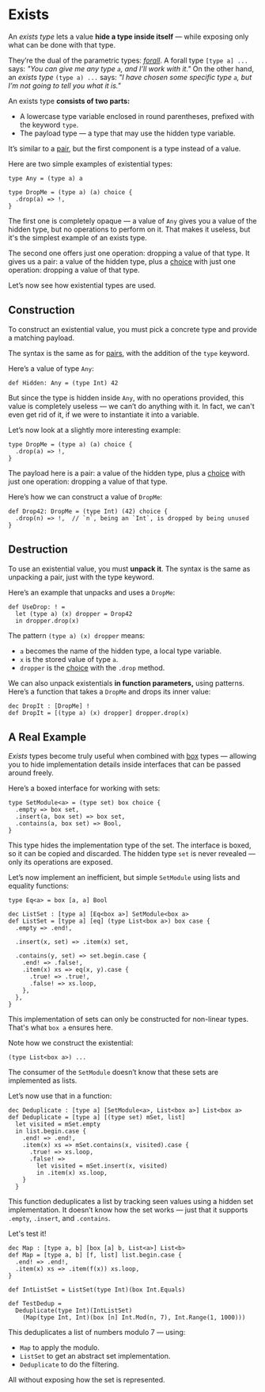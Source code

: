 # Exists

An _exists type_ lets a value **hide a type inside itself** — while exposing only what can be done
with that type.

They’re the dual of the parametric types: [_forall_](./forall.md). A forall type `[type a] ...` says:
_"You can give me any type `a`, and I’ll work with it."_ On the other hand, an _exists type_ `(type a) ...`
says: _"I have chosen some specific type `a`, but I’m not going to tell you what it is."_

An exists type **consists of two parts:**
- A lowercase type variable enclosed in round parentheses, prefixed with the keyword `type`.
- The payload type — a type that may use the hidden type variable.

It’s similar to a [pair](./pair.md), but the first component is a type instead of a value.

Here are two simple examples of existential types:

```par
type Any = (type a) a

type DropMe = (type a) (a) choice {
  .drop(a) => !,
}
```

The first one is completely opaque — a value of `Any` gives you a value of the hidden type, but no
operations to perform on it. That makes it useless, but it's the simplest example of an exists type.

The second one offers just one operation: dropping a value of that type.
It gives us a pair: a value of the hidden type, plus a [choice](./choice.md) with just one operation:
dropping a value of that type.

Let’s now see how existential types are used.

## Construction

To construct an existential value, you must pick a concrete type and provide a matching payload.

The syntax is the same as for [pairs](./pair.md), with the addition of the `type` keyword.

Here’s a value of type `Any`:

```par
def Hidden: Any = (type Int) 42
```

But since the type is hidden inside `Any`, with no operations provided, this value is completely useless —
we can’t do anything with it. In fact, we can't even get rid of it, if we were to instantiate it into a
variable.

Let’s now look at a slightly more interesting example:

```par
type DropMe = (type a) (a) choice {
  .drop(a) => !,
}
```

The payload here is a pair: a value of the hidden type, plus a [choice](./choice.md) with just one operation:
dropping a value of that type.

Here’s how we can construct a value of `DropMe`:

```par
def Drop42: DropMe = (type Int) (42) choice {
  .drop(n) => !,  // `n`, being an `Int`, is dropped by being unused
}
```

## Destruction

To use an existential value, you must **unpack it**. The syntax is the same as unpacking a pair,
just with the type keyword.

Here’s an example that unpacks and uses a `DropMe`:

```par
def UseDrop: ! =
  let (type a) (x) dropper = Drop42
  in dropper.drop(x)
```
The pattern `(type a) (x) dropper` means:
- `a` becomes the name of the hidden type, a local type variable.
- `x` is the stored value of type `a`.
- `dropper` is the [choice](./choice.md) with the `.drop` method.

We can also unpack existentials **in function parameters,** using patterns. Here’s a function that takes
a `DropMe` and drops its inner value:

```par
dec DropIt : [DropMe] !
def DropIt = [(type a) (x) dropper] dropper.drop(x)
```

## A Real Example

_Exists_ types become truly useful when combined with [box](./box.md) types — allowing you to hide
implementation details inside interfaces that can be passed around freely.

Here’s a boxed interface for working with sets:

```par
type SetModule<a> = (type set) box choice {
  .empty => box set,
  .insert(a, box set) => box set,
  .contains(a, box set) => Bool,
}
```

This type hides the implementation type of the set.
The interface is boxed, so it can be copied and discarded.
The hidden type `set` is never revealed — only its operations are exposed.

Let’s now implement an inefficient, but simple `SetModule` using lists and equality functions:

```par
type Eq<a> = box [a, a] Bool

dec ListSet : [type a] [Eq<box a>] SetModule<box a>
def ListSet = [type a] [eq] (type List<box a>) box case {
  .empty => .end!,

  .insert(x, set) => .item(x) set,

  .contains(y, set) => set.begin.case {
    .end! => .false!,
    .item(x) xs => eq(x, y).case {
      .true! => .true!,
      .false! => xs.loop,
    },
  },
}
```

This implementation of sets can only be constructed for non-linear types. That's what `box a` ensures here.

Note how we construct the existential:

```par
(type List<box a>) ...
```

The consumer of the `SetModule` doesn’t know that these sets are implemented as lists.

Let’s now use that in a function:

```par
dec Deduplicate : [type a] [SetModule<a>, List<box a>] List<box a>
def Deduplicate = [type a] [(type set) mSet, list]
  let visited = mSet.empty
  in list.begin.case {
    .end! => .end!,
    .item(x) xs => mSet.contains(x, visited).case {
      .true! => xs.loop,
      .false! =>
        let visited = mSet.insert(x, visited)
        in .item(x) xs.loop,
    }
  }
```

This function deduplicates a list by tracking seen values using a hidden set implementation.
It doesn’t know how the set works — just that it supports `.empty`, `.insert`, and `.contains`.

Let's test it!

```par
dec Map : [type a, b] [box [a] b, List<a>] List<b>
def Map = [type a, b] [f, list] list.begin.case {
  .end! => .end!,
  .item(x) xs => .item(f(x)) xs.loop,
}

def IntListSet = ListSet(type Int)(box Int.Equals)

def TestDedup =
  Deduplicate(type Int)(IntListSet)
    (Map(type Int, Int)(box [n] Int.Mod(n, 7), Int.Range(1, 1000)))
```

This deduplicates a list of numbers modulo 7 — using:
- `Map` to apply the modulo.
- `ListSet` to get an abstract set implementation.
- `Deduplicate` to do the filtering.

All without exposing how the set is represented.
